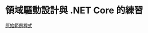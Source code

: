 # 領域驅動設計與 .NET Core 的練習

[原始範例程式](https://github.com/PacktPublishing/Hands-On-Domain-Driven-Design-with-.NET-Core)
